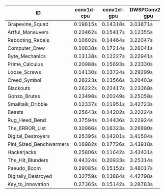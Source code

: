 |ID|conv1d-cpu|conv1d-gpu|DWSPConv2D-gpu|gemm-gpu|avg|
|-|-|-|-|-|-|
|Grapevine_Squad|0.19815s|0.14318s|3.03871s|1.79985s|1.29497s|
|Artful_Maneuvers|0.23462s|0.15417s|3.12355s|1.91826s|1.35765s|
|Rebooting_Rebels|0.10602s|0.14464s|3.22047s|1.98485s|1.36400s|
|Computer_Crew|0.10838s|0.17214s|3.26041s|1.91832s|1.36481s|
|Byte_Mechanics|0.13138s|0.12227s|3.22941s|1.99654s|1.36990s|
|Prime_Calculus|0.20988s|0.15693s|3.23330s|1.90313s|1.37581s|
|Loose_Screws|0.14130s|0.13724s|3.29299s|1.95627s|1.38195s|
|Creed_Symbol|0.28223s|0.13566s|3.20403s|1.96872s|1.39766s|
|Blackouts|0.26222s|0.22417s|3.23368s|1.90124s|1.40533s|
|Gonzo_Brutes|0.23498s|0.20249s|3.25058s|1.99995s|1.42200s|
|Smalltalk_Dribble|0.12337s|0.11951s|3.42723s|2.03081s|1.42523s|
|Beasts|0.25643s|0.14202s|3.22224s|2.10950s|1.43255s|
|Rug_Heed_Bend|0.37594s|0.14436s|3.22924s|2.09703s|1.46164s|
|The_ERROR_List|0.30966s|0.16323s|3.26890s|2.14112s|1.47073s|
|Digital_Destroyers|0.25395s|0.14201s|3.41504s|2.11835s|1.48234s|
|Pint_Sized_Benchwarmers|0.16982s|0.17726s|3.43918s|2.14748s|1.48344s|
|Hackerjacks|0.25806s|0.11642s|3.43431s|2.14077s|1.48739s|
|The_Hit_Blunders|0.44324s|0.20933s|3.25314s|2.17377s|1.51987s|
|Pseudo_Boom|0.29085s|0.15152s|3.48017s|2.20548s|1.53200s|
|Digitally_Destroyed|0.32759s|0.13884s|4.42798s|2.70831s|1.90068s|
|Key_to_Innovation|0.27365s|0.15142s|3.28783s|infs|infs|
